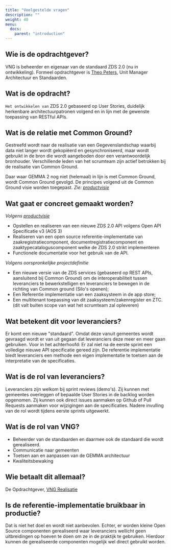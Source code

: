 ```yaml
---
title: "Veelgestelde vragen"
description: ""
weight: 40
menu:
  docs:
    parent: "introduction"
---
```


## Wie is de opdrachtgever?

VNG is beheerder en eigenaar van de standaard ZDS 2.0 (nu in ontwikkeling).
Formeel opdrachtgever is [Theo Peters](https://github.com/TheoVNGPeters), Unit
Manager Architectuur en Standaarden.


## Wat is de opdracht?

`Het ontwikkelen van` ZDS 2.0 gebaseerd op User Stories, duidelijk herkenbare
architectuurpatronen volgend en in lijn met de gewenste toepassing van RESTful
APIs.


## Wat is de relatie met Common Ground?

Gestreefd wordt naar de realisatie van een Gegevenslandschap waarbij data niet
langer wordt gekopiëerd en gesynchroniseerd, maar wordt gebruikt in de bron die
wordt aangeboden door een verantwoordelijk bronhouder. Verschillende leden van
het scrumteam zijn actief betrokken bij de realisatie van Common Ground.

Daar waar GEMMA 2 nog niet (helemaal) in lijn is met Common Ground, wordt
Common Ground gevolgd. De principes volgend uit de Common Ground visie worden
toegepast. _Zie: [productvisie](./productvisie.md)_


## Wat gaat er concreet gemaakt worden?

_Volgens [productvisie](./productvisie.md#realisatie)_

* Opstellen en realiseren van een nieuwe ZDS 2.0 API volgens Open API
Specificatie v3 (AOS 3)
* Realiseren van een open source referentie-implementatie van
zaakregistratiecomponent, documentregistratiecomponent en
zaaktypecataloguscomponent welke de ZDS 2.0 strikt implementeren
* Functionele documentatie voor het gebruik van de API.

_Volgens oorspronkelijke projectdefinitie_

* Een nieuwe versie van de ZDS services (gebaseerd op REST APIs, aansluitend
  bij Common Ground) om de
interoperabiliteit tussen leveranciers te bewerkstelligen en leveranciers te
bewegen in de richting van Common ground
(Silo's openen);
* Een Referentie implementatie van een zaaksysteem in de app store;
* Een multitenant toepassing van dit zaaksysteem/zakenregister en ZTC. (dit
  valt buiten scope van wat het scrumteam zal opleveren)


## Wat betekent dit voor leveranciers?

Er komt een nieuwe "standaard". Omdat deze vanuit gemeentes wordt gevraagd
wordt er van uit gegaan dat leveranciers deze meer en meer gaan gebruiken.
Voor in het achterhoofd: Er zal niet na de eerste sprint een volledige nieuwe
API specificatie gereed zijn.
De referentie implementatie biedt leveranciers een methode een eigen
implementatie te toetsen aan de interpretatie van de specificaties.


## Wat is de rol van leveranciers?

Leveranciers zijn welkom bij sprint reviews (demo's). Zij kunnen met gemeentes
overleggen of bepaalde User Stories in de backlog worden opgenomen. Zij kunnen
ook direct issues aanmaken op Github of Pull Requests aanmaken voor wijzigingen
aan de specificaties. Nadere invulling van de rol wordt tijdens eerste sprints
uitgewerkt.


## Wat is de rol van VNG?

* Beheerder van de standaarden en daarmee ook de standaard die wordt
gerealiseerd.
* Communicatie naar gemeenten
* Toetsen aan en aanpassen van de GEMMA architectuur
* Kwaliteitsbewaking


## Wie betaalt dit allemaal?

De Opdrachtgever, [VNG Realisatie](https://github.com/VNG-Realisatie/)


## Is de referentie-implementatie bruikbaar in productie?

Dat is niet het doel en wordt niet aanbevolen. Echter, er worden  kleine Open
Source componenten gerealiseerd waar leveranciers wellicht geen uitbreidingen
op hoeven te doen om ze in de praktijk te gebruiken. Hierdoor kunnen de
gerealiseerde componenten mogelijk wel direct gebruikt worden.
